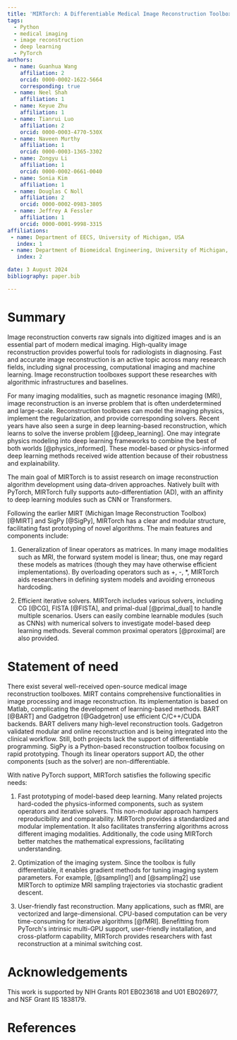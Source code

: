 ```yaml
---
title: 'MIRTorch: A Differentiable Medical Image Reconstruction Toolbox'
tags:
  - Python
  - medical imaging
  - image reconstruction
  - deep learning
  - PyTorch
authors:
  - name: Guanhua Wang
    affiliation: 2
    orcid: 0000-0002-1622-5664
    corresponding: true
  - name: Neel Shah
    affiliation: 1
  - name: Keyue Zhu
    affiliation: 1
  - name: Tianrui Luo
    affiliation: 2
    orcid: 0000-0003-4770-530X
  - name: Naveen Murthy
    affiliation: 1
    orcid: 0000-0003-1365-3302
  - name: Zongyu Li
    affiliation: 1
    orcid: 0000-0002-0661-0040
  - name: Sonia Kim
    affiliation: 1
  - name: Douglas C Noll
    affiliation: 2
    orcid: 0000-0002-0983-3805
  - name: Jeffrey A Fessler
    affiliation: 1
    orcid: 0000-0001-9998-3315
affiliations:
 - name: Department of EECS, University of Michigan, USA
   index: 1
 - name: Department of Biomeidcal Engineering, University of Michigan, USA
   index: 2

date: 3 August 2024
bibliography: paper.bib

---
```


# Summary

Image reconstruction converts raw signals into digitized images and is an essential part of modern medical imaging. High-quality image reconstruction provides powerful tools for radiologists in diagnosing. Fast and accurate image reconstruction is an active topic across many research fields, including signal processing, computational imaging and machine learning. Image reconstruction toolboxes support these researches with algorithmic infrastructures and baselines.

For many imaging modalities, such as magnetic resonance imaging (MRI), image reconstruction is an inverse problem that is often underdetermined and large-scale. Reconstruction toolboxes can model the imaging physics, implement the regularization, and provide corresponding solvers. Recent years have also seen a surge in deep learning-based reconstruction, which learns to solve the inverse problem [@deep_learning]. One may integrate physics modeling into deep learning frameworks to combine the best of both worlds [@physics_informed]. These model-based or physics-informed deep learning methods received wide attention because of their robustness and explainability.

The main goal of MIRTorch is to assist research on image reconstruction algorithm development using data-driven approaches. Natively built with PyTorch, MIRTorch fully supports auto-differentiation (AD), with an affinity to deep learning modules such as CNN or Transformers.

Following the earlier MIRT (Michigan Image Reconstruction Toolbox) [@MIRT] and SigPy [@SigPy], MIRTorch has a clear and modular structure, facilitating fast prototyping of novel algorithms. The main features and components include:

1. Generalization of linear operators as matrices. In many image modalities such as MRI, the forward system model is linear; thus, one may regard these models as matrices (though they may have otherwise efficient implementations). By overloading operators such as +, -, *, MIRTorch aids researchers in defining system models and avoiding erroneous hardcoding.

2. Efficient iterative solvers. MIRTorch includes various solvers, including CG [@CG], FISTA [@FISTA], and primal-dual [@primal_dual] to handle multiple scenarios. Users can easily combine learnable modules (such as CNNs) with numerical solvers to investigate model-based deep learning methods. Several common proximal operators [@proximal] are also provided.

# Statement of need

There exist several well-received open-source medical image reconstruction toolboxes. MIRT contains comprehensive functionalities in image processing and image reconstruction. Its implementation is based on Matlab, complicating the development of learning-based methods. BART [@BART] and Gadgetron [@Gadgetron] use efficient C/C++/CUDA backends. BART delivers many high-level reconstruction tools. Gadgetron validated modular and online reconstruction and is being integrated into the clinical workflow. Still, both projects lack the support of differentiable programming. SigPy is a Python-based reconstruction toolbox focusing on rapid prototyping. Though its linear operators support AD, the other components (such as the solver) are non-differentiable.

With native PyTorch support, MIRTorch satisfies the following specific needs:

1. Fast prototyping of model-based deep learning. Many related projects hard-coded the physics-informed components, such as system operators and iterative solvers. This non-modular approach hampers reproducibility and comparability. MIRTorch provides a standardized and modular implementation. It also facilitates transferring algorithms across different imaging modalities. Additionally, the code using MIRTorch better matches the mathematical expressions, facilitating understanding.

2. Optimization of the imaging system. Since the toolbox is fully differentiable, it enables gradient methods for tuning imaging system parameters. For example, [@sampling1] and [@sampling2] use MIRTorch to optimize MRI sampling trajectories via stochastic gradient descent.

3. User-friendly fast reconstruction. Many applications, such as fMRI, are vectorized and large-dimensional. CPU-based computation can be very time-consuming for iterative algorithms [@fMRI]. Benefitting from PyTorch's intrinsic multi-GPU support, user-friendly installation, and cross-platform capability, MIRTorch provides researchers with fast reconstruction at a minimal switching cost.

# Acknowledgements

This work is supported by NIH Grants R01 EB023618 and U01 EB026977, and NSF Grant IIS 1838179.

# References
